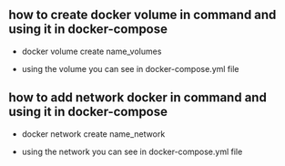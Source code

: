 ## how to create docker volume in command and using it in docker-compose

- docker volume create name_volumes

- using the volume you can see in docker-compose.yml file

## how to add network docker in command and using it in docker-compose

- docker network create name_network

- using the network you can see in docker-compose.yml file
